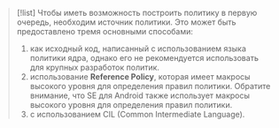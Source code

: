> [!list]
> Чтобы иметь возможность построить политику в первую очередь, необходим источник политики. Это может быть предоставлено тремя основными способами:
> 1. как исходный код, написанный с использованием языка политики ядра, однако его не рекомендуется использовать для крупных разработок политик.
> 2. использование **Reference Policy**, которая имеет макросы высокого уровня для определения правил политики. Обратите внимание, что SE для Android также использует макросы высокого уровня для определения правил политики.
> 3. с использованием CIL (Common Intermediate Language).

